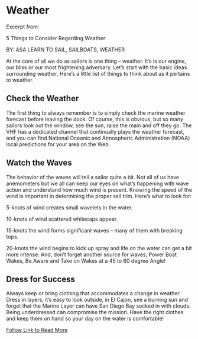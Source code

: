 # Weather

Excerpt from:

5 Things to Consider Regarding Weather

BY: ASA LEARN TO SAIL, SAILBOATS, WEATHER

At the core of all we do as sailors is one thing – weather. It’s is our engine, our bliss or our most frightening adversary. Let’s start with the basic ideas surrounding weather. Here’s a little list of things to think about as it pertains to weather.

## Check the Weather

The first thing to always remember is to simply check the marine weather forecast before leaving the dock. Of course, this is obvious, but so many sailors look out the window, see the sun, raise the main and off they go. The VHF has a dedicated channel that continually plays the weather forecast, and you can find National Oceanic and Atmospheric Administration (NOAA) local predictions for your area on the Web.

## Watch the Waves

The behavior of the waves will tell a sailor quite a bit. Not all of us have anemometers but we all can keep our eyes on what’s happening with wave action and understand how much wind is present. Knowing the speed of the wind is important in determining the proper sail trim. Here’s what to look for:

5-knots of wind creates small wavelets in the water.

10-knots of wind scattered whitecaps appear.

15-knots the wind forms significant waves – many of them with breaking tops.

20-knots the wind begins to kick up spray and life on the water can get a bit more intense.
And, don’t forget another source for waves, Power Boat Wakes, Be Aware and Take on Wakes at a 45 to 60 degree Angle!

## Dress for Success

Always keep or bring clothing that accommodates a change in weather. Dress in layers, it’s easy to look outside, in El Cajon, see a burning sun and forget that the Marine Layer can have San Diego Bay socked in with clouds. Being underdressed can compromise the mission. Have the right clothes and keep them on hand so your day on the water is comfortable!

[Follow Link to Read More](https://asa.com/news/2021/03/30/5-things-to-consider-regarding-weather/)
